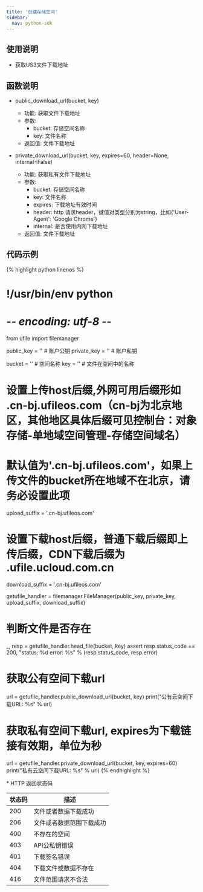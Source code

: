 ```yaml
---
title: '创建存储空间'
sidebar:
  nav: python-sdk
---
```


## 使用说明
  * 获取US3文件下载地址

## 函数说明
  * public_download_url(bucket, key)
    * 功能: 获取文件下载地址
    * 参数:
      * bucket: 存储空间名称
      * key: 文件名称
    * 返回值: 文件下载地址

  * private_download_url(bucket, key, expires=60, header=None, internal=False)
    * 功能: 获取私有文件下载地址
    * 参数:
      * bucket: 存储空间名称
      * key: 文件名称
      * expires: 下载地址有效时间
      * header: http 请求header，键值对类型分别为string，比如{'User-Agent': 'Google Chrome'}
      * internal: 是否使用内网下载地址
    * 返回值: 文件下载地址

## 代码示例
<div class="copyable" markdown="1">

{% highlight python linenos %}
# !/usr/bin/env python
# -*- encoding: utf-8 -*-
from ufile import filemanager

public_key = ''  # 账户公钥
private_key = ''  # 账户私钥

bucket = ''  # 空间名称
key = ''  # 文件在空间中的名称

# 设置上传host后缀,外网可用后缀形如 .cn-bj.ufileos.com（cn-bj为北京地区，其他地区具体后缀可见控制台：对象存储-单地域空间管理-存储空间域名）
# 默认值为'.cn-bj.ufileos.com'，如果上传文件的bucket所在地域不在北京，请务必设置此项
upload_suffix = '.cn-bj.ufileos.com'
# 设置下载host后缀，普通下载后缀即上传后缀，CDN下载后缀为 .ufile.ucloud.com.cn
download_suffix = '.cn-bj.ufileos.com'

getufile_handler = filemanager.FileManager(public_key, private_key, upload_suffix, download_suffix)

# 判断文件是否存在
_, resp = getufile_handler.head_file(bucket, key)
assert resp.status_code == 200, "status: %d error: %s" % (resp.status_code, resp.error)

# 获取公有空间下载url
url = getufile_handler.public_download_url(bucket, key)
print("公有云空间下载URL: %s" % url)

# 获取私有空间下载url, expires为下载链接有效期，单位为秒
url = getufile_handler.private_download_url(bucket, key, expires=60)
print("私有云空间下载URL: %s" % url)
{% endhighlight %}
</div>
* HTTP 返回状态码

| 状态码 | 描述                     |
| ------ | ------------------------ |
| 200    | 文件或者数据下载成功     |
| 206    | 文件或者数据范围下载成功 |
| 400    | 不存在的空间             |
| 403    | API公私钥错误            |
| 401    | 下载签名错误             |
| 404    | 下载文件或数据不存在     |
| 416    | 文件范围请求不合法       |
